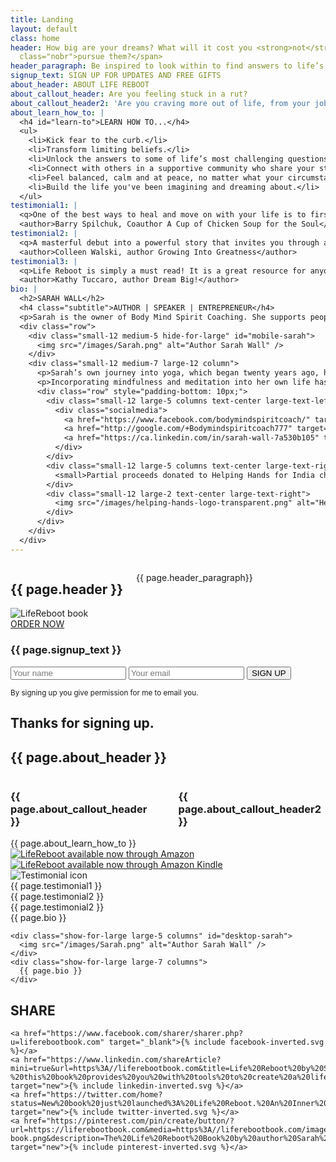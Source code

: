```yaml
---
title: Landing
layout: default
class: home
header: How big are your dreams? What will it cost you <strong>not</strong> to <span
  class="nobr">pursue them?</span>
header_paragraph: Be inspired to look within to find answers to life’s questions.
signup_text: SIGN UP FOR UPDATES AND FREE GIFTS
about_header: ABOUT LIFE REBOOT
about_callout_header: Are you feeling stuck in a rut?
about_callout_header2: 'Are you craving more out of life, from your job,   your personal life, and relationships?'
about_learn_how_to: |
  <h4 id="learn-to">LEARN HOW TO...</h4>
  <ul>
    <li>Kick fear to the curb.</li>
    <li>Transform limiting beliefs.</li>
    <li>Unlock the answers to some of life’s most challenging questions.</li>
    <li>Connect with others in a supportive community who share your struggles.</li>
    <li>Feel balanced, calm and at peace, no matter what your circumstances.</li>
    <li>Build the life you've been imagining and dreaming about.</li>
  </ul>
testimonial1: |
  <q>One of the best ways to heal and move on with your life is to first - tell the truth about where you are now. Sarah, with her honesty and heartfelt vulnerability, will lovingly guide you to listen to your inner voice so you can choose your own next step. That step will bring you closer to your destiny.</q>
  <author>Barry Spilchuk, Coauthor A Cup of Chicken Soup for the Soul</author>
testimonial2: |
  <q>A masterful debut into a powerful story that invites you through a journey of self-discovery of inner wealth. It's impossible to read this book and not come away thinking differently about the choices we make and the pressing need for all of us to live a more awakened life with blissful purpose.</q>
  <author>Colleen Walski, author Growing Into Greatness</author>
testimonial3: |
  <q>Life Reboot is simply a must read! It is a great resource for anyone looking to make changes in their lives and don’t know where to start. If you want to change your outer life, you must first learn to go within. If you want to improve your body, mind and health, let Sarah guide you on an inner journey that will empower you to take your own journey of self-discovery deep within, finding some incredible jewels along the way.</q>
  <author>Kathy Tuccaro, author Dream Big!</author>
bio: |
  <h2>SARAH WALL</h2>
  <h4 class="subtitle">AUTHOR | SPEAKER | ENTREPRENEUR</h4>
  <p>Sarah is the owner of Body Mind Spirit Coaching. She supports people to break through fear and limiting beliefs by clearing the clutter of the mind, using simple techniques that have immediate and powerful impact. She is also the co-founder of Yoga Vacations, providing a safe space for people to explore their inner world through meditation, while traveling to <span class="nobr">beautiful destinations.</span></p>
  <div class="row">
    <div class="small-12 medium-5 hide-for-large" id="mobile-sarah">
      <img src="/images/Sarah.png" alt="Author Sarah Wall" />
    </div>
    <div class="small-12 medium-7 large-12 column">
      <p>Sarah’s own journey into yoga, which began twenty years ago, has taken her around the world many times and sparked her passion to give back. She’s a proud board member of the Helping Hands for India charity, which runs a school in northern India, providing free education to over 300 children.</p>
      <p>Incorporating mindfulness and meditation into her own life has been essential to her well-being when navigating life’s events and she’s excited to share her story to inspire others who are craving something more out of life.</p>
      <div class="row" style="padding-bottom: 10px;">
        <div class="small-12 large-5 columns text-center large-text-left align-middle">
          <div class="socialmedia">
            <a href="https://www.facebook.com/bodymindspiritcoach/" target="_new"><i class="fa fa-facebook-f"></i></a>
            <a href="http://google.com/+Bodymindspiritcoach777" target="_new"><i class="fa fa-google-plus"></i></a>
            <a href="https://ca.linkedin.com/in/sarah-wall-7a530b105" target="_new"><i class="fa fa-linkedin"></i></a>
          </div>
        </div>
        <div class="small-12 large-5 columns text-center large-text-right">
          <small>Partial proceeds donated to Helping Hands for India charity</small>
        </div>
        <div class="small-12 large-2 text-center large-text-right">
          <img src="/images/helping-hands-logo-transparent.png" alt="Helping Hands logo" />
        </div>
      </div>
    </div>
  </div>
---
```


<section class="section-landing">
  <div class="row">
    <div class="small-12 medium-6 columns">
      <h1>{{ page.header }}</h1>
      <p class="lead">{{ page.header_paragraph}}</p>
    </div>
    <div class="small-12 medium-6 columns" id="landing-book-column">
      <img class="landing-book" src="/images/book.png" alt="LifeReboot book" />
    </div>
  </div>
  <div class="landing-cta">
    <a class="button primary large" href="#order-now">ORDER NOW</a>
  </div>
</section>


<section id="newsletter-signup" class="section">
  <div class="newsletter-signup-container">
    <h3>{{ page.signup_text }}</h3>
    <form data-abide method="POST" action="https://liferebootbook.activehosted.com/proc.php" id="newsletter-signup-form" novalidate>
      <input type="hidden" name="u" value="1" />
      <input type="hidden" name="f" value="1" />
      <input type="hidden" name="s" />
      <input type="hidden" name="c" value="0" />
      <input type="hidden" name="m" value="0" />
      <input type="hidden" name="act" value="sub" />
      <input type="hidden" name="v" value="2" />
      <input type="text" name="fullname" id="fullname" placeholder="Your name" required />
      <input type="text" name="email" id="email" placeholder="Your email" pattern="email" required />
      <input type="submit" class="button secondary" value="SIGN UP" />
    </form>
    <small>By signing up you give permission for me to email you.</small>
  </div>
  <div id="thank-you"><h2>Thanks for signing up.</h2></div>
</section>


<section id="about" class="section">
  <h2>{{ page.about_header }}</h2>
  <div class="row">
    <div class="small-12 medium-6 columns">
      <h3 class="callout-header">{{ page.about_callout_header }}</h3>
      <div class="separator small"></div>
      <h3 class="callout-header">{{ page.about_callout_header2 }}</h3>
    </div>
    <div class="small-12 medium-6 columns">
      {{ page.about_learn_how_to }}
    </div>
  </div>
</section>

<section id="order-now" class="section section-blue">
  <div class="vendors">
    <a href="https://www.amazon.com/Life-Reboot-Finding-Passion-Purpose/dp/0995257302/" target="new"><img src="/images/Amazon_logo.png" alt="LifeReboot available now through Amazon" /></a>
    <a href="https://www.amazon.com/Life-Reboot-Finding-Passion-Purpose-ebook/dp/B06XGKV7LL" target="new"><img src="/images/Amazon_Kindle_logo.png" alt="LifeReboot available now through Amazon Kindle" /></a>
  </div>
</section>

<section id="testimonials" class="section">

  <img class="quote-icon" src="/images/quote-icon.png" alt="Testimonial icon" />

  <div id="testimonials-slider" class="royalSlider rsDefault">
    <div class="testimonial">
      {{ page.testimonial1 }}
    </div>
    <div class="testimonial">
      {{ page.testimonial2 }}
    </div>
    <div class="testimonial">
    {{ page.testimonial2 }}
    </div>
  </div>
</section>


<section id="about-sarah" class="section">
  <div class="row">
    <div class="small-12 hide-for-large columns">
      {{ page.bio }}
    </div>

    <div class="show-for-large large-5 columns" id="desktop-sarah">
      <img src="/images/Sarah.png" alt="Author Sarah Wall" />
    </div>
    <div class="show-for-large large-7 columns">
      {{ page.bio }}
    </div>
  </div>
</section>

<section id="share" class="section section-blue">
  <h2>SHARE</h2>
  <div class="socialmedia-icons">

    <a href="https://www.facebook.com/sharer/sharer.php?u=liferebootbook.com" target="_blank">{% include facebook-inverted.svg %}</a>
    <a href="https://www.linkedin.com/shareArticle?mini=true&url=https%3A//liferebootbook.com&title=Life%20Reboot%20by%20Sarah%20Wall&summary=Life%20Reboot%3A%20An%20Inner%20Wisdom%20Guide%20To%20Finding%20Your%20Passion%20and%20Purpose%20-%20this%20book%20provides%20you%20with%20tools%20to%20create%20a%20life%20you%20love.%20Learn%20more.&source=https%3A//liferebootbook.com" target="new">{% include linkedin-inverted.svg %}</a>
    <a href="https://twitter.com/home?status=New%20book%20just%20launched%3A%20Life%20Reboot.%20An%20Inner%20Wisdom%20Guide%20To%20Finding%20Your%20Passion%20and%20Purpose.%20%23LifeRebootBook" target="new">{% include twitter-inverted.svg %}</a>
    <a href="https://pinterest.com/pin/create/button/?url=https://liferebootbook.com&media=https%3A//liferebootbook.com/images/lifereboot-book.png&description=The%20Life%20Reboot%20Book%20by%20author%20Sarah%20Wall" target="new">{% include pinterest-inverted.svg %}</a>
  </div>
</section>

